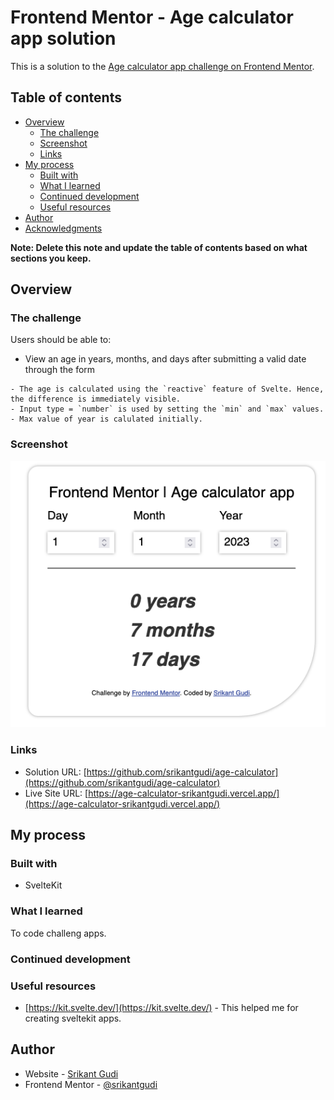 # Frontend Mentor - Age calculator app solution

This is a solution to the [Age calculator app challenge on Frontend Mentor](https://www.frontendmentor.io/challenges/age-calculator-app-dF9DFFpj-Q). 

## Table of contents

- [Overview](#overview)
  - [The challenge](#the-challenge)
  - [Screenshot](#screenshot)
  - [Links](#links)
- [My process](#my-process)
  - [Built with](#built-with)
  - [What I learned](#what-i-learned)
  - [Continued development](#continued-development)
  - [Useful resources](#useful-resources)
- [Author](#author)
- [Acknowledgments](#acknowledgments)

**Note: Delete this note and update the table of contents based on what sections you keep.**

## Overview

### The challenge

Users should be able to:

- View an age in years, months, and days after submitting a valid date through the form
```
- The age is calculated using the `reactive` feature of Svelte. Hence, the difference is immediately visible.
- Input type = `number` is used by setting the `min` and `max` values.
- Max value of year is calulated initially.
```

### Screenshot

![Screenshot](./screenshot.png)

### Links

- Solution URL: [https://github.com/srikantgudi/age-calculator](https://github.com/srikantgudi/age-calculator)
- Live Site URL: [https://age-calculator-srikantgudi.vercel.app/](https://age-calculator-srikantgudi.vercel.app/)

## My process

### Built with

- SvelteKit

### What I learned

To code challeng apps.

### Continued development


### Useful resources

- [https://kit.svelte.dev/](https://kit.svelte.dev/) - This helped me for creating sveltekit apps.

## Author

- Website - [Srikant Gudi](https://github.com/srikantgudi)
- Frontend Mentor - [@srikantgudi](https://www.frontendmentor.io/profile/srikantgudi)

